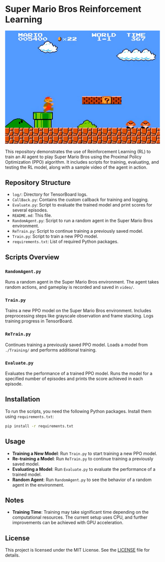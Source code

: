# Super Mario Bros Reinforcement Learning
![Super Mario Gameplay](super-mario-bros.jpg)

This repository demonstrates the use of Reinforcement Learning (RL) to train an AI agent to play Super Mario Bros using the Proximal Policy Optimization (PPO) algorithm. It includes scripts for training, evaluating, and testing the RL model, along with a sample video of the agent in action.

## Repository Structure

- `log/`: Directory for TensorBoard logs.
- `CallBack.py`: Contains the custom callback for training and logging.
- `Evaluate.py`: Script to evaluate the trained model and print scores for several episodes.
- `README.md`: This file.
- `RandomAgent.py`: Script to run a random agent in the Super Mario Bros environment.
- `ReTrain.py`: Script to continue training a previously saved model.
- `Train.py`: Script to train a new PPO model.
- `requirements.txt`: List of required Python packages.

## Scripts Overview

### `RandomAgent.py`

Runs a random agent in the Super Mario Bros environment. The agent takes random actions, and gameplay is recorded and saved in `video/`.

### `Train.py`

Trains a new PPO model on the Super Mario Bros environment. Includes preprocessing steps like grayscale observation and frame stacking. Logs training progress in TensorBoard.

### `ReTrain.py`

Continues training a previously saved PPO model. Loads a model from `./Training/` and performs additional training.

### `Evaluate.py`

Evaluates the performance of a trained PPO model. Runs the model for a specified number of episodes and prints the score achieved in each episode.

## Installation

To run the scripts, you need the following Python packages. Install them using `requirements.txt`:

```bash
pip install -r requirements.txt
```
## Usage

- **Training a New Model**: Run `Train.py` to start training a new PPO model.
- **Re-training a Model**: Run `ReTrain.py` to continue training a previously saved model.
- **Evaluating a Model**: Run `Evaluate.py` to evaluate the performance of a trained model.
- **Random Agent**: Run `RandomAgent.py` to see the behavior of a random agent in the environment.

## Notes

- **Training Time**: Training may take significant time depending on the computational resources. The current setup uses CPU, and further improvements can be achieved with GPU acceleration.


## License

This project is licensed under the MIT License. See the [LICENSE](LICENSE) file for details.

